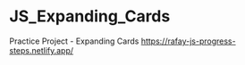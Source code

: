 # JS_Expanding_Cards
Practice Project - Expanding Cards
https://rafay-js-progress-steps.netlify.app/
